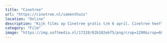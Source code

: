 ```yaml
---
title: "Cinetree"
url: "https://cinetree.nl/samenthuis"
location: "Online"
description: "Kijk films op Cinetree gratis t/m 6 april. Cinetree heeft als doel films met goede verhalen te verzamelen, uit te lichten en van context te voorzien"
category: "Film"
image: "https://img.softmedia.nl/17328/02b102ebf5/png/crop=1200&crop=600&crop=0&crop=9&resize=1200&resize=400/uploads/media/5a379940bc9b0/cinetree-logo-1.jpg"
---
```

